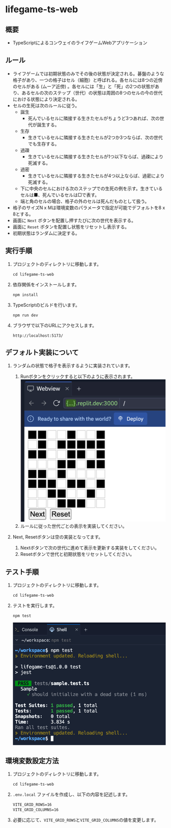 # lifegame-ts-web

## 概要

- TypeScriptによるコンウェイのライフゲームWebアプリケーション

## ルール

- ライフゲームでは初期状態のみでその後の状態が決定される。碁盤のような格子があり、一つの格子はセル（細胞）と呼ばれる。各セルには8つの近傍のセルがある (ムーア近傍) 。各セルには「生」と「死」の2つの状態があり、あるセルの次のステップ（世代）の状態は周囲の8つのセルの今の世代における状態により決定される。
- セルの生死は次のルールに従う。
  - 誕生
    - 死んでいるセルに隣接する生きたセルがちょうど3つあれば、次の世代が誕生する。
  - 生存
    - 生きているセルに隣接する生きたセルが2つか3つならば、次の世代でも生存する。
  - 過疎
    - 生きているセルに隣接する生きたセルが1つ以下ならば、過疎により死滅する。
  - 過密
    - 生きているセルに隣接する生きたセルが4つ以上ならば、過密により死滅する。
  - 下に中央のセルにおける次のステップでの生死の例を示す。生きているセルは■、死んでいるセルは□で表す。
  - 端と角のセルの場合、格子の外のセルは死んだものとして扱う。
- 格子のサイズN x Mは環境変数のパラメータで指定が可能でデフォルトを8 x 8とする。
- 画面に `Next` ボタンを配置し押すたびに次の世代を表示する。
- 画面に `Reset` ボタンを配置し状態をリセットし表示する。
- 初期状態はランダムに決定する。

## 実行手順

1. プロジェクトのディレクトリに移動します。
   ```
   cd lifegame-ts-web
   ```
2. 依存関係をインストールします。
   ```
   npm install
   ```
3. TypeScriptのビルドを行います。
   ```
   npm run dev
   ```
4. ブラウザで以下のURLにアクセスします。
   ```
   http://localhost:5173/
   ```

## デフォルト実装について

1. ランダムの状態で格子を表示するように実装されています。

   1. Runボタンをクリックすると以下のように表示されます。
      ![webview](image/webview.png)
   2. ルールに従った世代ごとの表示を実装してください。

2. Next, Resetボタンは空の実装となってます。
   1. Nextボタンで次の世代に進めて表示を更新する実装をしてください。
   2. Resetボタンで世代と初期状態をリセットしてください。

## テスト手順

1. プロジェクトのディレクトリに移動します。
   ```
   cd lifegame-ts-web
   ```
2. テストを実行します。
   ```
   npm test
   ```
   ![test](image/test.png)

## 環境変数設定方法

1. プロジェクトのディレクトリに移動します。
   ```
   cd lifegame-ts-web
   ```
2. `.env.local` ファイルを作成し、以下の内容を記述します。
   ```
   VITE_GRID_ROWS=16
   VITE_GRID_COLUMNS=16
   ```
3. 必要に応じて、`VITE_GRID_ROWS`と`VITE_GRID_COLUMNS`の値を変更します。

